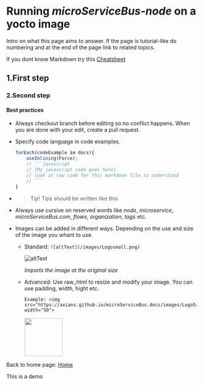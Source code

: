 # Running *microServiceBus-node* on a yocto image

Intro on what this page aims to answer. If the page is tutorial-like do numbering and at the end of the page link to related topics.

If you dont know Markdown try this [Cheatsheet](https://github.com/adam-p/markdown-here/blob/master/README.md)

## 1.First step

### 2.Second step

#### Best practices

* Always checkout branch before editing so no conflict happens. When you are done with your edit, create a pull request.

* Specify code language in code examples.

    ```javascript
    forEach(codeExample in docs){
        useInlining(Force);
        // ```javascript
        // [My javascript code goes here]
        // look at raw code for this markdown file to understand
        // ```
    }
    ```

* >Tip! Tips should be written like this

* Always use cursive on reserved words like *node*, *microservice*, *microServiceBus.com*, *flows*, *organization*, *tags* etc.

* Images can be added in different ways. Depending on the use and size of the image you whant to use.

  * Standard: `![altText](/images/Logosmall.png)`

    ![altText](/images/Logosmall.png)

    *Imports the image at the original size*

  * Advanced: Use raw_html to resize and modify your image. You can use padding, width, hight etc.

    ```text
    Example: <img src="https://axians.github.io/microServiceBus.docs/images/Logo5.png" width="50">
    ```

    <img src="./images/Logo5.png" width="100">

Back to home page: [Home](/)

This is a demo